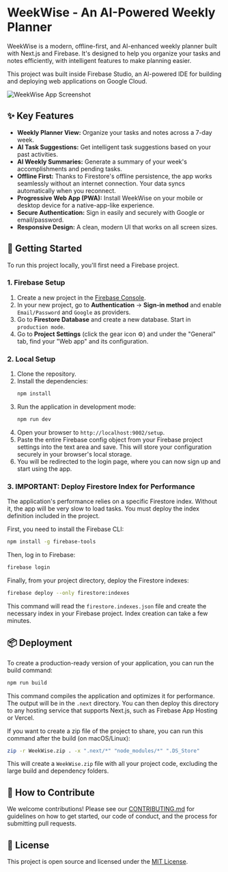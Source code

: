 # WeekWise - An AI-Powered Weekly Planner

WeekWise is a modern, offline-first, and AI-enhanced weekly planner built with Next.js and Firebase. It's designed to help you organize your tasks and notes efficiently, with intelligent features to make planning easier.

This project was built inside Firebase Studio, an AI-powered IDE for building and deploying web applications on Google Cloud.

![WeekWise App Screenshot](https://placehold.co/800x600.png?text=WeekWise+App+Screenshot)

## ✨ Key Features

*   **Weekly Planner View:** Organize your tasks and notes across a 7-day week.
*   **AI Task Suggestions:** Get intelligent task suggestions based on your past activities.
*   **AI Weekly Summaries:** Generate a summary of your week's accomplishments and pending tasks.
*   **Offline First:** Thanks to Firestore's offline persistence, the app works seamlessly without an internet connection. Your data syncs automatically when you reconnect.
*   **Progressive Web App (PWA):** Install WeekWise on your mobile or desktop device for a native-app-like experience.
*   **Secure Authentication:** Sign in easily and securely with Google or email/password.
*   **Responsive Design:** A clean, modern UI that works on all screen sizes.

## 🚀 Getting Started

To run this project locally, you'll first need a Firebase project.

### 1. Firebase Setup

1.  Create a new project in the [Firebase Console](https://console.firebase.google.com/).
2.  In your new project, go to **Authentication** -> **Sign-in method** and enable `Email/Password` and `Google` as providers.
3.  Go to **Firestore Database** and create a new database. Start in `production mode`.
4.  Go to **Project Settings** (click the gear icon ⚙️) and under the "General" tab, find your "Web app" and its configuration.

### 2. Local Setup

1.  Clone the repository.
2.  Install the dependencies:
    ```bash
    npm install
    ```
3.  Run the application in development mode:
    ```bash
    npm run dev
    ```
4.  Open your browser to `http://localhost:9002/setup`.
5.  Paste the entire Firebase config object from your Firebase project settings into the text area and save. This will store your configuration securely in your browser's local storage.
6.  You will be redirected to the login page, where you can now sign up and start using the app.

### 3. IMPORTANT: Deploy Firestore Index for Performance

The application's performance relies on a specific Firestore index. Without it, the app will be very slow to load tasks. You must deploy the index definition included in the project.

First, you need to install the Firebase CLI:
```bash
npm install -g firebase-tools
```

Then, log in to Firebase:
```bash
firebase login
```

Finally, from your project directory, deploy the Firestore indexes:
```bash
firebase deploy --only firestore:indexes
```

This command will read the `firestore.indexes.json` file and create the necessary index in your Firebase project. Index creation can take a few minutes.

## 📦 Deployment

To create a production-ready version of your application, you can run the build command:

```bash
npm run build
```

This command compiles the application and optimizes it for performance. The output will be in the `.next` directory. You can then deploy this directory to any hosting service that supports Next.js, such as Firebase App Hosting or Vercel.

If you want to create a zip file of the project to share, you can run this command after the build (on macOS/Linux):

```bash
zip -r WeekWise.zip . -x ".next/*" "node_modules/*" ".DS_Store"
```

This will create a `WeekWise.zip` file with all your project code, excluding the large build and dependency folders.

## 🤝 How to Contribute

We welcome contributions! Please see our [CONTRIBUTING.md](./CONTRIBUTING.md) for guidelines on how to get started, our code of conduct, and the process for submitting pull requests.

## 📄 License

This project is open source and licensed under the [MIT License](./LICENSE).
